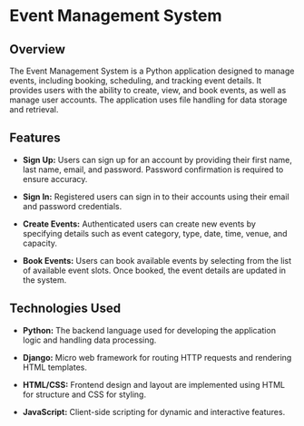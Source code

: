 # Event Management System

## Overview

The Event Management System is a Python application designed to manage events, including booking, scheduling, and tracking event details. It provides users with the ability to create, view, and book events, as well as manage user accounts. The application uses file handling for data storage and retrieval.

## Features

- **Sign Up:** Users can sign up for an account by providing their first name, last name, email, and password. Password confirmation is required to ensure accuracy.

- **Sign In:** Registered users can sign in to their accounts using their email and password credentials.

- **Create Events:** Authenticated users can create new events by specifying details such as event category, type, date, time, venue, and capacity.

- **Book Events:** Users can book available events by selecting from the list of available event slots. Once booked, the event details are updated in the system.

## Technologies Used

- **Python:** The backend language used for developing the application logic and handling data processing.

- **Django:** Micro web framework for routing HTTP requests and rendering HTML templates.

- **HTML/CSS:** Frontend design and layout are implemented using HTML for structure and CSS for styling.

- **JavaScript:** Client-side scripting for dynamic and interactive features.

